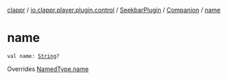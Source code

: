 [clappr](../../../index.md) / [io.clappr.player.plugin.control](../../index.md) / [SeekbarPlugin](../index.md) / [Companion](index.md) / [name](./name.md)

# name

`val name: `[`String`](https://kotlinlang.org/api/latest/jvm/stdlib/kotlin/-string/index.html)`?`

Overrides [NamedType.name](../../../io.clappr.player.base/-named-type/name.md)

